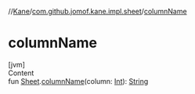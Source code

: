 //[Kane](../index.md)/[com.github.jomof.kane.impl.sheet](index.md)/[columnName](column-name.md)



# columnName  
[jvm]  
Content  
fun [Sheet](-sheet/index.md).[columnName](column-name.md)(column: [Int](https://kotlinlang.org/api/latest/jvm/stdlib/kotlin/-int/index.html)): [String](https://kotlinlang.org/api/latest/jvm/stdlib/kotlin/-string/index.html)  



